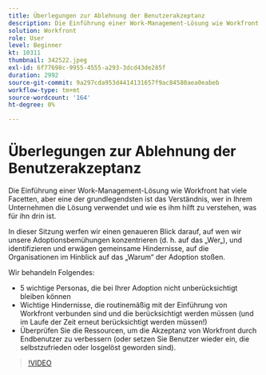 ```yaml
---
title: Überlegungen zur Ablehnung der Benutzerakzeptanz
description: Die Einführung einer Work-Management-Lösung wie Workfront hat viele Facetten, aber eine der grundlegendsten ist es zu verstehen, wer in Ihrem Unternehmen sie verwenden wird.
solution: Workfront
role: User
level: Beginner
kt: 10311
thumbnail: 342522.jpeg
exl-id: 6f77698c-9955-4555-a293-3dcd43de285f
duration: 2992
source-git-commit: 9a297cda953d4414131657f9ac84580aea0eabeb
workflow-type: tm+mt
source-wordcount: '164'
ht-degree: 0%

---
```


# Überlegungen zur Ablehnung der Benutzerakzeptanz

Die Einführung einer Work-Management-Lösung wie Workfront hat viele Facetten, aber eine der grundlegendsten ist das Verständnis, wer in Ihrem Unternehmen die Lösung verwendet und wie es ihm hilft zu verstehen, was für ihn drin ist.

In dieser Sitzung werfen wir einen genaueren Blick darauf, auf wen wir unsere Adoptionsbemühungen konzentrieren (d. h. auf das „Wer„), und identifizieren und erwägen gemeinsame Hindernisse, auf die Organisationen im Hinblick auf das „Warum“ der Adoption stoßen.

Wir behandeln Folgendes:

* 5 wichtige Personas, die bei Ihrer Adoption nicht unberücksichtigt bleiben können
* Wichtige Hindernisse, die routinemäßig mit der Einführung von Workfront verbunden sind und die berücksichtigt werden müssen (und im Laufe der Zeit erneut berücksichtigt werden müssen!)
* Überprüfen Sie die Ressourcen, um die Akzeptanz von Workfront durch Endbenutzer zu verbessern (oder setzen Sie Benutzer wieder ein, die selbstzufrieden oder losgelöst geworden sind).

>[!VIDEO](https://video.tv.adobe.com/v/342522/?quality=12&learn=on)
